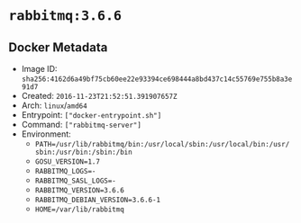 # `rabbitmq:3.6.6`

## Docker Metadata

- Image ID: `sha256:4162d6a49bf75cb60ee22e93394ce698444a8bd437c14c55769e755b8a3e91d7`
- Created: `2016-11-23T21:52:51.391907657Z`
- Arch: `linux`/`amd64`
- Entrypoint: `["docker-entrypoint.sh"]`
- Command: `["rabbitmq-server"]`
- Environment:
  - `PATH=/usr/lib/rabbitmq/bin:/usr/local/sbin:/usr/local/bin:/usr/sbin:/usr/bin:/sbin:/bin`
  - `GOSU_VERSION=1.7`
  - `RABBITMQ_LOGS=-`
  - `RABBITMQ_SASL_LOGS=-`
  - `RABBITMQ_VERSION=3.6.6`
  - `RABBITMQ_DEBIAN_VERSION=3.6.6-1`
  - `HOME=/var/lib/rabbitmq`

